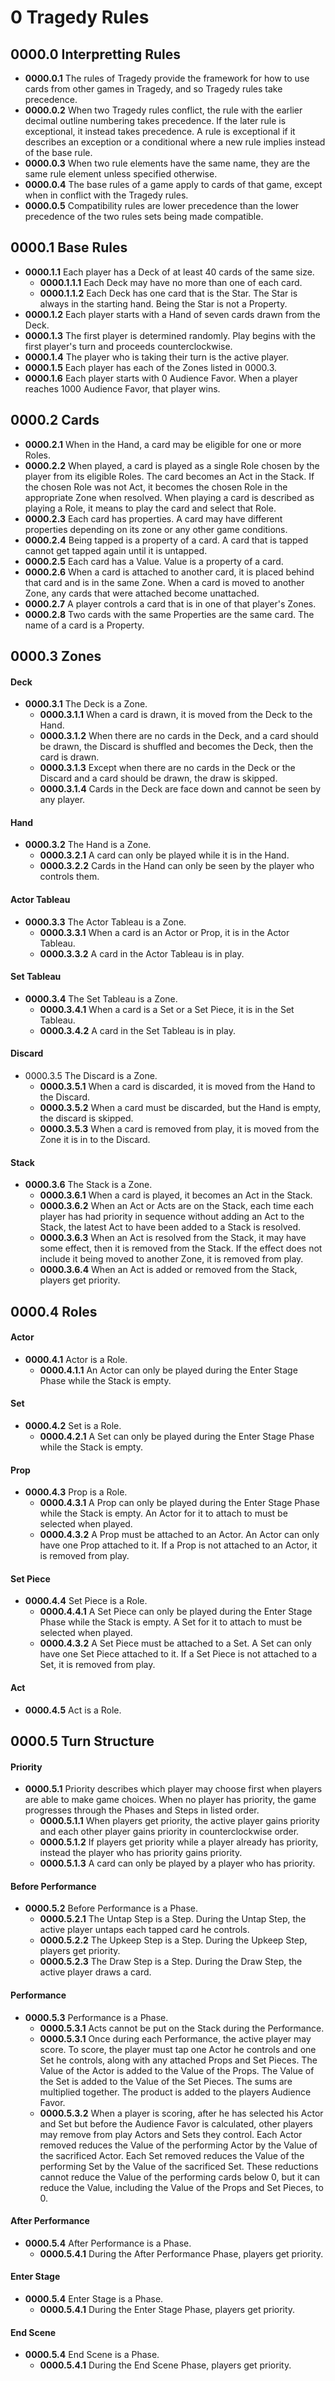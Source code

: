 # 0 Tragedy Rules

## 0000.0 Interpretting Rules
* **0000.0.1** The rules of Tragedy provide the framework for how to use cards from other games in Tragedy, and so Tragedy rules take precedence.
* **0000.0.2** When two Tragedy rules conflict, the rule with the earlier decimal outline numbering takes precedence.  If the later rule is exceptional, it instead takes precedence.  A rule is exceptional if it describes an exception or a conditional where a new rule implies instead of the base rule.
* **0000.0.3** When two rule elements have the same name, they are the same rule element unless specified otherwise.
* **0000.0.4** The base rules of a game apply to cards of that game, except when in conflict with the Tragedy rules.
* **0000.0.5** Compatibility rules are lower precedence than the lower precedence of the two rules sets being made compatible.

## 0000.1 Base Rules
* **0000.1.1** Each player has a Deck of at least 40 cards of the same size. 
    * **0000.1.1.1** Each Deck may have no more than one of each card.
    * **0000.1.1.2** Each Deck has one card that is the Star.  The Star is always in the starting hand.  Being the Star is not a Property.
* **0000.1.2** Each player starts with a Hand of seven cards drawn from the Deck.
* **0000.1.3** The first player is determined randomly.  Play begins with the first player's turn and proceeds counterclockwise.
* **0000.1.4** The player who is taking their turn is the active player.
* **0000.1.5** Each player has each of the Zones listed in 0000.3.
* **0000.1.6** Each player starts with 0 Audience Favor.  When a player reaches 1000 Audience Favor, that player wins.

## 0000.2 Cards
* **0000.2.1** When in the Hand, a card may be eligible for one or more Roles.
* **0000.2.2** When played, a card is played as a single Role chosen by the player from its eligible Roles.  The card becomes an Act in the Stack. If the chosen Role was not Act, it becomes the chosen Role in the appropriate Zone when resolved.  When playing a card is described as playing a Role, it means to play the card and select that Role.
* **0000.2.3** Each card has properties.  A card may have different properties depending on its zone or any other game conditions.
* **0000.2.4** Being tapped is a property of a card.  A card that is tapped cannot get tapped again until it is untapped.
* **0000.2.5** Each card has a Value.  Value is a property of a card.
* **0000.2.6** When a card is attached to another card, it is placed behind that card and is in the same Zone.  When a card is moved to another Zone, any cards that were attached become unattached.
* **0000.2.7** A player controls a card that is in one of that player's Zones.
* **0000.2.8** Two cards with the same Properties are the same card.  The name of a card is a Property.

## 0000.3 Zones
#### Deck
* **0000.3.1** The Deck is a Zone.
    * **0000.3.1.1** When a card is drawn, it is moved from the Deck to the Hand.
    * **0000.3.1.2** When there are no cards in the Deck, and a card should be drawn, the Discard is shuffled and becomes the Deck, then the card is drawn.
    * **0000.3.1.3** Except when there are no cards in the Deck or the Discard and a card should be drawn, the draw is skipped.
    * **0000.3.1.4** Cards in the Deck are face down and cannot be seen by any player.
#### Hand
* **0000.3.2** The Hand is a Zone.
    * **0000.3.2.1** A card can only be played while it is in the Hand.
    * **0000.3.2.2** Cards in the Hand can only be seen by the player who controls them.
#### Actor Tableau
* **0000.3.3** The Actor Tableau is a Zone.
    * **0000.3.3.1** When a card is an Actor or Prop, it is in the Actor Tableau.
    * **0000.3.3.2** A card in the Actor Tableau is in play.
#### Set Tableau
* **0000.3.4** The Set Tableau is a Zone.
    * **0000.3.4.1** When a card is a Set or a Set Piece, it is in the Set Tableau.
    * **0000.3.4.2** A card in the Set Tableau is in play.
#### Discard
* 0000.3.5 The Discard is a Zone.
    * **0000.3.5.1** When a card is discarded, it is moved from the Hand to the Discard.
    * **0000.3.5.2** When a card must be discarded, but the Hand is empty, the discard is skipped.
    * **0000.3.5.3** When a card is removed from play, it is moved from the Zone it is in to the Discard.
#### Stack
* **0000.3.6** The Stack is a Zone.
    * **0000.3.6.1** When a card is played, it becomes an Act in the Stack.
    * **0000.3.6.2** When an Act or Acts are on the Stack, each time each player has had priority in sequence without adding an Act to the Stack, the latest Act to have been added to a Stack is resolved.
    * **0000.3.6.3** When an Act is resolved from the Stack, it may have some effect, then it is removed from the Stack.  If the effect does not include it being moved to another Zone, it is removed from play.
    * **0000.3.6.4** When an Act is added or removed from the Stack, players get priority.

## 0000.4 Roles
#### Actor
* **0000.4.1** Actor is a Role.
    * **0000.4.1.1** An Actor can only be played during the Enter Stage Phase while the Stack is empty.
#### Set
* **0000.4.2** Set is a Role.
    * **0000.4.2.1** A Set can only be played during the Enter Stage Phase while the Stack is empty.
#### Prop
* **0000.4.3** Prop is a Role.
    * **0000.4.3.1** A Prop can only be played during the Enter Stage Phase while the Stack is empty.  An Actor for it to attach to must be selected when played.
    * **0000.4.3.2** A Prop must be attached to an Actor. An Actor can only have one Prop attached to it.  If a Prop is not attached to an Actor, it is removed from play.
#### Set Piece
* **0000.4.4** Set Piece is a Role.
    * **0000.4.4.1** A Set Piece can only be played during the Enter Stage Phase while the Stack is empty.  A Set for it to attach to must be selected when played.
    * **0000.4.3.2** A Set Piece must be attached to a Set.  A Set can only have one Set Piece attached to it.  If a Set Piece is not attached to a Set, it is removed from play.
#### Act
* **0000.4.5** Act is a Role.

## 0000.5 Turn Structure
#### Priority
* **0000.5.1** Priority describes which player may choose first when players are able to make game choices.  When no player has priority, the game progresses through the Phases and Steps in listed order.
    * **0000.5.1.1** When players get priority, the active player gains priority and each other player gains priority in counterclockwise order.
    * **0000.5.1.2** If players get priority while a player already has priority, instead the player who has priority gains priority.
    * **0000.5.1.3** A card can only be played by a player who has priority.
#### Before Performance
* **0000.5.2** Before Performance is a Phase.
    * **0000.5.2.1** The Untap Step is a Step. During the Untap Step, the active player untaps each tapped card he controls.
    * **0000.5.2.2** The Upkeep Step is a Step. During the Upkeep Step, players get priority.
    * **0000.5.2.3** The Draw Step is a Step.  During the Draw Step, the active player draws a card.
#### Performance
* **0000.5.3** Performance is a Phase.
    * **0000.5.3.1** Acts cannot be put on the Stack during the Performance.
    * **0000.5.3.1** Once during each Performance, the active player may score.  To score, the player must tap one Actor he controls and one Set he controls, along with any attached Props and Set Pieces.  The Value of the Actor is added to the Value of the Props.  The Value of the Set is added to the Value of the Set Pieces.  The sums are multiplied together.  The product is added to the players Audience Favor.
    * **0000.5.3.2** When a player is scoring, after he has selected his Actor and Set but before the Audience Favor is calculated, other players may remove from play Actors and Sets they control.  Each Actor removed reduces the Value of the performing Actor by the Value of the sacrificed Actor. Each Set removed reduces the Value of the performing Set by the Value of the sacrificed Set.  These reductions cannot reduce the Value of the performing cards below 0, but it can reduce the Value, including the Value of the Props and Set Pieces, to 0.
#### After Performance
* **0000.5.4** After Performance is a Phase.
    * **0000.5.4.1** During the After Performance Phase, players get priority.
#### Enter Stage
* **0000.5.4** Enter Stage is a Phase.
    * **0000.5.4.1** During the Enter Stage Phase, players get priority.
#### End Scene
* **0000.5.4** End Scene is a Phase.
    * **0000.5.4.1** During the End Scene Phase, players get priority.
